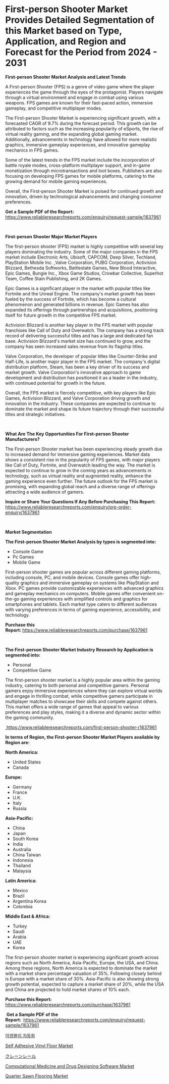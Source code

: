 <p><h1>First-person Shooter Market Provides Detailed Segmentation of this Market based on Type, Application, and Region and Forecast for the Period from 2024 - 2031</h1></p><p><strong>First-person Shooter Market Analysis and Latest Trends</strong></p>
<p><p>A First-person Shooter (FPS) is a genre of video game where the player experiences the game through the eyes of the protagonist. Players navigate through a virtual environment and engage in combat using various weapons. FPS games are known for their fast-paced action, immersive gameplay, and competitive multiplayer modes.</p><p>The First-person Shooter Market is experiencing significant growth, with a forecasted CAGR of 9.7% during the forecast period. This growth can be attributed to factors such as the increasing popularity of eSports, the rise of virtual reality gaming, and the expanding global gaming market. Additionally, advancements in technology have allowed for more realistic graphics, immersive gameplay experiences, and innovative gameplay mechanics in FPS games.</p><p>Some of the latest trends in the FPS market include the incorporation of battle royale modes, cross-platform multiplayer support, and in-game monetization through microtransactions and loot boxes. Publishers are also focusing on developing FPS games for mobile platforms, catering to the growing demand for mobile gaming experiences.</p><p>Overall, the First-person Shooter Market is poised for continued growth and innovation, driven by technological advancements and changing consumer preferences.</p></p>
<p><strong>Get a Sample PDF of the Report:&nbsp;</strong> <a href="https://www.reliableresearchreports.com/enquiry/request-sample/1637961">https://www.reliableresearchreports.com/enquiry/request-sample/1637961</a></p>
<p>&nbsp;</p>
<p><strong>First-person Shooter Major Market Players</strong></p>
<p><p>The first-person shooter (FPS) market is highly competitive with several key players dominating the industry. Some of the major companies in the FPS market include Electronic Arts, Ubisoft, CAPCOM, Deep Silver, Techland, PlayStation Mobile Inc. ,Valve Corporation, PUBG Corporation, Activision Blizzard, Bethesda Softworks, Battlestate Games, New Blood Interactive, Epic Games, Bungie Inc., Xbox Game Studios, Crowbar Collective, Superhot Team, Coffee Stain Publishing, and 2K Games.</p><p>Epic Games is a significant player in the market with popular titles like Fortnite and the Unreal Engine. The company's market growth has been fueled by the success of Fortnite, which has become a cultural phenomenon and generated billions in revenue. Epic Games has also expanded its offerings through partnerships and acquisitions, positioning itself for future growth in the competitive FPS market.</p><p>Activision Blizzard is another key player in the FPS market with popular franchises like Call of Duty and Overwatch. The company has a strong track record of delivering successful titles and has a large and dedicated fan base. Activision Blizzard's market size has continued to grow, and the company has seen increased sales revenue from its flagship titles.</p><p>Valve Corporation, the developer of popular titles like Counter-Strike and Half-Life, is another major player in the FPS market. The company's digital distribution platform, Steam, has been a key driver of its success and market growth. Valve Corporation's innovative approach to game development and distribution has positioned it as a leader in the industry, with continued potential for growth in the future.</p><p>Overall, the FPS market is fiercely competitive, with key players like Epic Games, Activision Blizzard, and Valve Corporation driving growth and innovation in the industry. These companies are expected to continue to dominate the market and shape its future trajectory through their successful titles and strategic initiatives.</p></p>
<p>&nbsp;</p>
<p><strong>What Are The Key Opportunities For First-person Shooter Manufacturers?</strong></p>
<p><p>The First-person Shooter market has been experiencing steady growth due to increased demand for immersive gaming experiences. Market data shows a consistent rise in the popularity of FPS games, with major players like Call of Duty, Fortnite, and Overwatch leading the way. The market is expected to continue to grow in the coming years as advancements in technology, such as virtual reality and augmented reality, enhance the gaming experience even further. The future outlook for the FPS market is promising, with expanding global reach and a diverse range of offerings attracting a wide audience of gamers.</p></p>
<p><strong>Inquire or Share Your Questions If Any Before Purchasing This Report:</strong> <a href="https://www.reliableresearchreports.com/enquiry/pre-order-enquiry/1637961">https://www.reliableresearchreports.com/enquiry/pre-order-enquiry/1637961</a></p>
<p>&nbsp;</p>
<p><strong>Market Segmentation</strong></p>
<p><strong>The First-person Shooter Market Analysis by types is segmented into:</strong></p>
<p><ul><li>Console Game</li><li>Pc Games</li><li>Mobile Game</li></ul></p>
<p><p>First-person shooter games are popular across different gaming platforms, including console, PC, and mobile devices. Console games offer high-quality graphics and immersive gameplay on systems like PlayStation and Xbox. PC games provide customizable experiences with advanced graphics and gameplay mechanics on computers. Mobile games offer convenient on-the-go gaming experiences with simplified controls and graphics for smartphones and tablets. Each market type caters to different audiences with varying preferences in terms of gaming experience, accessibility, and technology.</p></p>
<p><strong>Purchase this Report:&nbsp;</strong><a href="https://www.reliableresearchreports.com/purchase/1637961">https://www.reliableresearchreports.com/purchase/1637961</a></p>
<p>&nbsp;</p>
<p><strong>The First-person Shooter Market Industry Research by Application is segmented into:</strong></p>
<p><ul><li>Personal</li><li>Competitive Game</li></ul></p>
<p><p>The first-person shooter market is a highly popular area within the gaming industry, catering to both personal and competitive gamers. Personal gamers enjoy immersive experiences where they can explore virtual worlds and engage in thrilling combat, while competitive gamers participate in multiplayer matches to showcase their skills and compete against others. This market offers a wide range of games that appeal to various preferences and play styles, making it a diverse and dynamic sector within the gaming community.</p></p>
<p><a href="https://www.reliableresearchreports.com/first-person-shooter-r1637961">&nbsp;https://www.reliableresearchreports.com/first-person-shooter-r1637961</a></p>
<p><strong>In terms of Region, the First-person Shooter Market Players available by Region are:</strong></p>
<p>
    <p> <strong> North America: </strong>
        <ul>
            <li>United States</li>
            <li>Canada</li>
        </ul>
        </p> 
    <p> <strong> Europe: </strong>
        <ul>
            <li>Germany</li>
            <li>France</li>
            <li>U.K.</li>
            <li>Italy</li>
            <li>Russia</li>
        </ul>
        </p> 
    <p> <strong> Asia-Pacific: </strong>
        <ul>
            <li>China</li>
            <li>Japan</li>
            <li>South Korea</li>
            <li>India</li>
            <li>Australia</li>
            <li>China Taiwan</li>
            <li>Indonesia</li>
            <li>Thailand</li>
            <li>Malaysia</li>
        </ul>
        </p> 
    <p> <strong> Latin America: </strong>
        <ul>
            <li>Mexico</li>
            <li>Brazil</li>
            <li>Argentina Korea</li>
            <li>Colombia</li>
        </ul>
        </p> 
    <p> <strong> Middle East & Africa: </strong>
        <ul>
            <li>Turkey</li>
            <li>Saudi</li>
            <li>Arabia</li>
            <li>UAE</li>
            <li>Korea</li>
        </ul>
    </p>
    </p>
<p><p>The first-person shooter market is experiencing significant growth across regions such as North America, Asia-Pacific, Europe, the USA, and China. Among these regions, North America is expected to dominate the market with a market share percentage valuation of 35%. Following closely behind is Europe with a market share of 30%. Asia-Pacific is also showing strong growth potential, expected to capture a market share of 20%, while the USA and China are projected to hold market shares of 10% each.</p></p>
<p><strong>Purchase this Report: </strong><a href="https://www.reliableresearchreports.com/purchase/1637961">https://www.reliableresearchreports.com/purchase/1637961</a></p>
<p>&nbsp;<strong>Get a Sample PDF of the Report:&nbsp;&nbsp;</strong><a href="https://www.reliableresearchreports.com/enquiry/request-sample/1637961">https://www.reliableresearchreports.com/enquiry/request-sample/1637961</a></p>
<p><strong></strong></p>
<p><p><a href="https://github.com/lkwggful07722/Market-Research-Report-List-2/blob/main/370030161043.md">어셈블리 자동화</a></p><p><a href="https://issuu.com/reportprime-2/docs/self-adhesive-vinyl-floor-market-size-2030.pptx">Self Adhesive Vinyl Floor Market</a></p><p><a href="https://github.com/VinceMarvin1/Market-Research-Report-List-1/blob/main/648844261791.md">クレーンレール</a></p><p><a href="https://github.com/IzaiahBartell/Market-Research-Report-List-1/blob/main/computational-medicine-and-drug-designing-software-market.md">Computational Medicine and Drug Designing Software Market</a></p><p><a href="https://issuu.com/reportprime-2/docs/quarter-sawn-flooring-market-size-2030.pptx">Quarter Sawn Flooring Market</a></p></p>